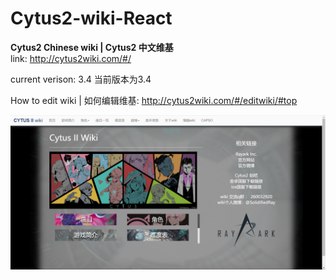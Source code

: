 # Cytus2-wiki-React

**Cytus2 Chinese wiki | Cytus2 中文维基**  
link: http://cytus2wiki.com/#/  

current verison: 3.4
当前版本为3.4

How to edit wiki | 如何编辑维基: http://cytus2wiki.com/#/editwiki/#top  

![](github_mainImage.png)

